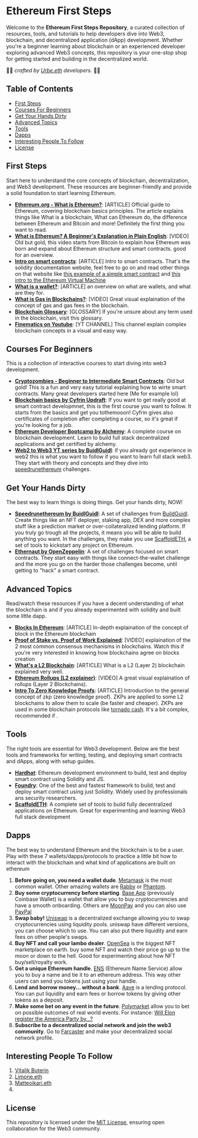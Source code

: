 # Ethereum First Steps

Welcome to the **Ethereum First Steps Repository**, a curated collection of resources, tools, and tutorials to help developers dive into Web3, blockchain, and decentralized application (dApp) development. Whether you're a beginner learning about blockchain or an experienced developer exploring advanced Web3 concepts, this repository is your one-stop shop for getting started and building in the decentralized world.

🐺🐺 _crafted by [Urbe.eth](https://urbe.build/) developers._ 🐺🐺


## Table of Contents
- [First Steps](#first-steps)
- [Courses For Beginners](#courses-for-beginners)
- [Get Your Hands Dirty](#get-your-hands-dirty)
- [Advanced Topics](#advanced-topics)
- [Tools](#tools)
- [Dapps](#dapps)
- [Interesting People To Follow](#interesting-people-to-follow)
- [License](#license)


## First Steps
Start here to understand the core concepts of blockchain, decentralization, and Web3 development. These resources are beginner-friendly and provide a solid foundation to start learning Ethereum. 

- **[Ethereum.org - What is Ethereum?](https://ethereum.org/en/what-is-ethereum/)**: [ARTICLE] Official guide to Ethereum, covering blockchain basics principles. The article explains things like What is a blockchain, What can Ethereum do, the difference between Ethereum and Bitcoin and more! Definitely the first thing you want to read.
- **[What is Ethereum? A Beginner's Explanation in Plain English](https://www.youtube.com/watch?v=jxLkbJozKbY)**: [VIDEO] Old but gold, this video starts from Bitcoin to explain how Ethereum was born and expand about Ethereum structure and smart contracts. good for an overview.
- **[Intro on smart contracts](https://docs.soliditylang.org/en/latest/introduction-to-smart-contracts.html)**: [ARTICLE] Intro to smart contracts. That's the solidity documentation website, feel free to go on and read other things on that website like [this example of a simple smart contract](https://docs.soliditylang.org/en/latest/introduction-to-smart-contracts.html#a-simple-smart-contract) and [this intro to the Ethereum Virtual Machine](https://docs.soliditylang.org/en/latest/introduction-to-smart-contracts.html#index-6)
- **[What is a wallet?](https://ethereum.org/en/wallets/)**: [ARTICLE] an overview on what are wallets, and what are they for.
- **[What is Gas in Blockchains?](https://www.youtube.com/watch?v=Yh8cHUB-KoU)**: [VIDEO] Great visual explaination of the concept of gas and gas fees in the blockchain. 
- **[Blockchain Glossary](https://www.cyfrin.io/glossary)**: [GLOSSARY] If you're unsure about any term used in the blockchain, visit this glossary.
- **[Finematics on Youtube](https://www.youtube.com/@Finematics/videos)**: [YT CHANNEL] This channel explain complex blockchain concepts in a visual and easy way.


## Courses For Beginners
This is a collection of interactive courses to start diving into web3 development.

- **[Cryptozombies - Beginner to Intermediate Smart Contracts](https://cryptozombies.io/en/solidity)**: Old but gold! This is a fun and very easy tutorial explaining how to wirte smart contracts. Many great developers started here (Me for example lol)
- **[Blockchain basics by Cyfrin Updraft](https://updraft.cyfrin.io/courses/blockchain-basics)**: If you want to get really good at smart contract developmnet, this is the first course you want to follow. It starts from the basics and get you tothemooon! Cyfrin gives also certificates of completion after completing a course, so it's great if you're looking for a job.
- **[Ethereum Developer Bootcamp by Alchemy](https://www.alchemy.com/university/courses/ethereum)**: A complete course on blockchain development. Learn to build full stack decentralized applications and get certified by alchemy.
- **[Web2 to Web3 YT series by BuidlGuidl](https://www.youtube.com/watch?v=zuJ-elbo88E&list=PLJz1HruEnenAf80uOfDwBPqaliJkjKg69&index=1)**: if you already got experience in web2 this is what you want to follow if you want to learn full stack web3. They start with theory and concepts and they dive into [speedrunethereum](https://speedrunethereum.com/) challenges.


## Get Your Hands Dirty
The best way to learn things is doing things. Get your hands dirty, NOW!

- **[Speedrunethereum by BuidlGuidl](https://speedrunethereum.com/)**: A set of challenges from [BuildGuidl](https://buidlguidl.com/). Create things like an NFT deployer, staking app, DEX and more complex stuff like a prediction market or over-collateralized lending platform. If you truly go trough all the projects, it means you will be able to build anything you want. In the challenges, they make you use [ScaffoldETH](https://scaffoldeth.io/), a set of tools to kickstart any project on Ethereum.
- **[Ethernaut by OpenZeppelin](https://ethernaut.openzeppelin.com/level/0x7E0f53981657345B31C59aC44e9c21631Ce710c7)**: A set of challenges focused on smart contracts. They start easy with things like connect-the-wallet challenge and the more you go on the harder those challenges become, until getting to "hack" a smart contract.


## Advanced Topics
Read/watch these resources if you have a decent understanding of what the blockchain is and if you already experimented with solidity and built some little dapp. 

- **[Blocks In Ethereum](https://ethereum.org/en/developers/docs/blocks/)**: [ARTICLE] In-depth explaination of the concept of block in the Ethereum blockchain
- **[Proof of Stake vs. Proof of Work Explained](https://www.youtube.com/watch?v=TcYdEAWch_4)**: [VIDEO] explaination of the 2 most common consensus mechanisms in blockchains. Watch this if you're very interested in knowing how blockchains agree on blocks creation
- **[What's a L2 Blockchain](https://chain.link/education-hub/what-is-layer-2)**: [ARTICLE] What is a L2 (Layer 2) blockchain explained very well.
- **[Ethereum Rollups (L2 explainer)](https://www.youtube.com/watch?v=7pWxCklcNsU)**: [VIDEO] A great visual explaination of rollups (Layer 2 Blockchains).
- **[Intro To Zero Knowledge Proofs](https://chain.link/education/zero-knowledge-proof-zkp)**: [ARTICLE] Introduction to the general concept of zkp (zero knowledge proof). ZKPs are applied to some L2 blockchains to allow them to scale (be faster and cheaper). ZKPs are used in some blockchain protocols like [tornado cash](https://tornado.cash/). It's a bit complex, recommended if .


## Tools
The right tools are essential for Web3 development. Below are the best tools and frameworks for writing, testing, and deploying smart contracts and dApps, along with setup guides.
- **[Hardhat](https://hardhat.org/)**: Ethereum development environment to build, test and deploy smart contract using Solidity and JS.
- **[Foundry](https://getfoundry.sh/)**: One of the best and fastest framework to build, test and deploy smart contract using just Solidity. Widely used by professionals ans security researchers.
- **[ScaffoldETH](https://scaffoldeth.io/)**: A complete set of tools to build fully decentralized applications on Ethereum. Great for experimenting and learning Web3 full stack development


## Dapps
The best way to understand Ethereum and the blockchain is to be a user. Play with these 7 wallets/dapps/protocols to practice a little bit how to interact with the blockchain and what kind of applications are built on ethereum

1. **Before going on, you need a wallet dude**. [Metamask](https://metamask.io/) is the most common wallet. Other amazing wallets are [Rabby](https://rabby.io/) or [Phantom](https://phantom.com/).
2. **Buy some cryptocurrency before starting**. [Base App](https://www.coinbase.com/it/wallet) (previously Coinbase Wallet) is a wallet that allow you to buy cryptocurrencies and have a smooth onboarding. Others are [MoonPay](https://www.moonpay.com/it) and you can also use [PayPal](https://www.paypal.com/us/digital-wallet/manage-money/crypto)
3. **Swap baby!** [Uniswap](https://app.uniswap.org/swap) is a decentralized exchange allowing you to swap cryptocurrencies using liquidity pools. uniswap have different versions, you can choose which to use. You can also put there liquidity and earn fees on other people's swaps.
4. **Buy NFT and call your lambo dealer**. [OpenSea](https://opensea.io/) is the biggest NFT marketplace on earth. buy some NFT and watch their price go up to the moon or down to the hell. Good for experimenting about how NFT buy/sell/royalty work.
5. **Get a unique Ethereum handle**. [ENS](https://opensea.io/) (Ethereum Name Service) allow you to buy a name and tie it to an ethereum address. This way other users can send you tokens just using your handle.
6. **Lend and borrow money... without a bank**. [Aave](https://aave.com/) is a lending protocol. You can put liquidity and earn fees or borrow tokens by giving other tokens as a deposit.
7. **Make some bet on any event in the future**. [Polymarket](https://polymarket.com/) allow you to bet on possible outcomes of real world events. For instance: [Will Elon register the America Party by...?](https://polymarket.com/event/will-elon-register-the-america-party-by?tid=1753105753082)
8. **Subscribe to a decentralized social network and join the web3 community**. Go to [Farcaster](https://farcaster.xyz/) and make your decentralized social network profile. 


## Interesting People To Follow
1. [Vitalik Buterin](https://x.com/VitalikButerin)
2. [Limone.eth](https://x.com/limone_eth)
3. [Matteoikari.eth](https://x.com/matteoikari)
4. 


## License
This repository is licensed under the [MIT License](LICENSE), ensuring open collaboration for the Web3 community.
